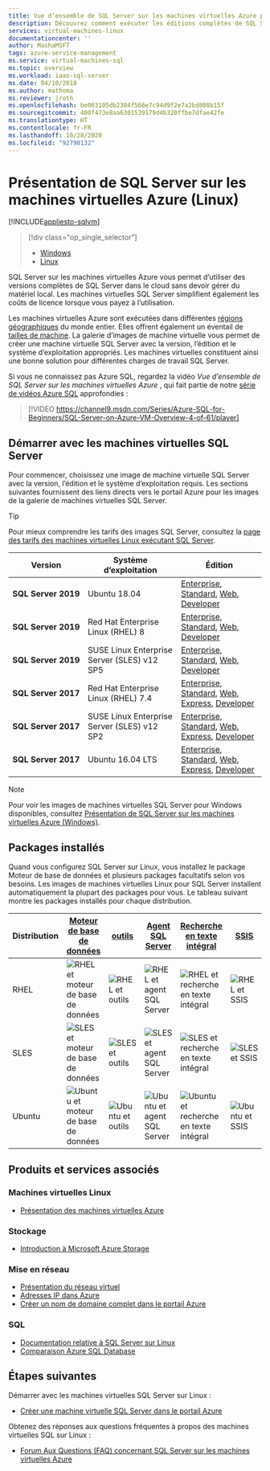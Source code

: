 ```yaml
---
title: Vue d’ensemble de SQL Server sur les machines virtuelles Azure pour Linux | Microsoft Docs
description: Découvrez comment exécuter les éditions complètes de SQL Server sur les machines virtuelles Azure pour Linux. Obtenez des liens directs vers toutes les images de machine virtuelle SQL Server Linux et le contenu associé.
services: virtual-machines-linux
documentationcenter: ''
author: MashaMSFT
tags: azure-service-management
ms.service: virtual-machines-sql
ms.topic: overview
ms.workload: iaas-sql-server
ms.date: 04/10/2018
ms.author: mathoma
ms.reviewer: jroth
ms.openlocfilehash: be063105db2384f566e7c94d9f2e7a2bd808b15f
ms.sourcegitcommit: 400f473e8aa6301539179d4b320ffbe7dfae42fe
ms.translationtype: HT
ms.contentlocale: fr-FR
ms.lasthandoff: 10/28/2020
ms.locfileid: "92790132"
---
```

# <a name="overview-of-sql-server-on-azure-virtual-machines-linux"></a>Présentation de SQL Server sur les machines virtuelles Azure (Linux)
[!INCLUDE[appliesto-sqlvm](../../includes/appliesto-sqlvm.md)]

> [!div class="op_single_selector"]
> * [Windows](../windows/sql-server-on-azure-vm-iaas-what-is-overview.md)
> * [Linux](sql-server-on-linux-vm-what-is-iaas-overview.md)

SQL Server sur les machines virtuelles Azure vous permet d’utiliser des versions complètes de SQL Server dans le cloud sans devoir gérer du matériel local. Les machines virtuelles SQL Server simplifient également les coûts de licence lorsque vous payez à l’utilisation.

Les machines virtuelles Azure sont exécutées dans différentes [régions géographiques](https://azure.microsoft.com/regions/) du monde entier. Elles offrent également un éventail de [tailles de machine](../../../virtual-machines/sizes.md). La galerie d’images de machine virtuelle vous permet de créer une machine virtuelle SQL Server avec la version, l’édition et le système d’exploitation appropriés. Les machines virtuelles constituent ainsi une bonne solution pour différentes charges de travail SQL Server. 

Si vous ne connaissez pas Azure SQL, regardez la vidéo *Vue d’ensemble de SQL Server sur les machines virtuelles Azure* , qui fait partie de notre [série de vidéos Azure SQL](https://channel9.msdn.com/Series/Azure-SQL-for-Beginners?WT.mc_id=azuresql4beg_azuresql-ch9-niner) approfondies :
> [!VIDEO https://channel9.msdn.com/Series/Azure-SQL-for-Beginners/SQL-Server-on-Azure-VM-Overview-4-of-61/player]

## <a name="get-started-with-sql-server-vms"></a><a id="create"></a> Démarrer avec les machines virtuelles SQL Server

Pour commencer, choisissez une image de machine virtuelle SQL Server avec la version, l’édition et le système d’exploitation requis. Les sections suivantes fournissent des liens directs vers le portail Azure pour les images de la galerie de machines virtuelles SQL Server.

> [!TIP]
> Pour mieux comprendre les tarifs des images SQL Server, consultez la [page des tarifs des machines virtuelles Linux exécutant SQL Server](https://azure.microsoft.com/pricing/details/virtual-machines/linux/).

| Version | Système d’exploitation | Édition |
| --- | --- | --- |
| **SQL Server 2019** | Ubuntu 18.04 | [Enterprise](https://ms.portal.azure.com/#create/microsoftsqlserver.sql2019-ubuntu1804enterprise-ARM), [Standard](https://ms.portal.azure.com/#create/microsoftsqlserver.sql2019-ubuntu1804standard-ARM), [Web](https://ms.portal.azure.com/#create/microsoftsqlserver.sql2019-ubuntu1804web-ARM), [Developer](https://ms.portal.azure.com/#create/microsoftsqlserver.sql2019-ubuntu1804sqldev-ARM) | 
| **SQL Server 2019** | Red Hat Enterprise Linux (RHEL) 8 | [Enterprise](https://ms.portal.azure.com/#create/microsoftsqlserver.sql2019-rhel8enterprise-ARM), [Standard](https://ms.portal.azure.com/#create/microsoftsqlserver.sql2019-rhel8standard-ARM), [Web](https://ms.portal.azure.com/#create/microsoftsqlserver.sql2019-rhel8web-ARM), [Developer](https://ms.portal.azure.com/#create/microsoftsqlserver.sql2019-rhel8sqldev-ARM)|
| **SQL Server 2019** | SUSE Linux Enterprise Server (SLES) v12 SP5 | [Enterprise](https://ms.portal.azure.com/#create/microsoftsqlserver.sql2019-sles12sp5enterprise-ARM), [Standard](https://ms.portal.azure.com/#create/microsoftsqlserver.sql2019-sles12sp5standard-ARM), [Web](https://ms.portal.azure.com/#create/microsoftsqlserver.sql2019-sles12sp5web-ARM), [Developer](https://ms.portal.azure.com/#create/microsoftsqlserver.sql2019-sles12sp5sqldev-ARM)|
| **SQL Server 2017** | Red Hat Enterprise Linux (RHEL) 7.4 |[Enterprise](https://portal.azure.com/#create/Microsoft.SQLServer2017EnterpriseonRedHatEnterpriseLinux74), [Standard](https://portal.azure.com/#create/Microsoft.SQLServer2017StandardonRedHatEnterpriseLinux74), [Web](https://portal.azure.com/#create/Microsoft.SQLServer2017WebonRedHatEnterpriseLinux74), [Express](https://portal.azure.com/#create/Microsoft.FreeSQLServerLicenseSQLServer2017ExpressonRedHatEnterpriseLinux74), [Developer](https://portal.azure.com/#create/Microsoft.FreeSQLServerLicenseSQLServer2017DeveloperonRedHatEnterpriseLinux74) |
| **SQL Server 2017** | SUSE Linux Enterprise Server (SLES) v12 SP2 |[Enterprise](https://portal.azure.com/#create/Microsoft.SQLServer2017EnterpriseonSLES12SP2), [Standard](https://portal.azure.com/#create/Microsoft.SQLServer2017StandardonSLES12SP2), [Web](https://portal.azure.com/#create/Microsoft.SQLServer2017WebonSLES12SP2), [Express](https://portal.azure.com/#create/Microsoft.FreeSQLServerLicenseSQLServer2017ExpressonSLES12SP2), [Developer](https://portal.azure.com/#create/Microsoft.FreeSQLServerLicenseSQLServer2017DeveloperonSLES12SP2) |
| **SQL Server 2017** | Ubuntu 16.04 LTS |[Enterprise](https://portal.azure.com/#create/Microsoft.SQLServer2017EnterpriseonUbuntuServer1604LTS), [Standard](https://portal.azure.com/#create/Microsoft.SQLServer2017StandardonUbuntuServer1604LTS), [Web](https://portal.azure.com/#create/Microsoft.SQLServer2017WebonUbuntuServer1604LTS), [Express](https://portal.azure.com/#create/Microsoft.FreeSQLServerLicenseSQLServer2017ExpressonUbuntuServer1604LTS), [Developer](https://portal.azure.com/#create/Microsoft.FreeSQLServerLicenseSQLServer2017DeveloperonUbuntuServer1604LTS) |

> [!NOTE]
> Pour voir les images de machines virtuelles SQL Server pour Windows disponibles, consultez [Présentation de SQL Server sur les machines virtuelles Azure (Windows)](../windows/sql-server-on-azure-vm-iaas-what-is-overview.md).

## <a name="installed-packages"></a><a id="packages"></a> Packages installés

Quand vous configurez SQL Server sur Linux, vous installez le package Moteur de base de données et plusieurs packages facultatifs selon vos besoins. Les images de machines virtuelles Linux pour SQL Server installent automatiquement la plupart des packages pour vous. Le tableau suivant montre les packages installés pour chaque distribution.

| Distribution | [Moteur de base de données](/sql/linux/sql-server-linux-setup) | [outils](/sql/linux/sql-server-linux-setup-tools) | [Agent SQL Server](/sql/linux/sql-server-linux-setup-sql-agent) | [Recherche en texte intégral](/sql/linux/sql-server-linux-setup-full-text-search) | [SSIS](/sql/linux/sql-server-linux-setup-ssis) | [Module complémentaire HA](/sql/linux/sql-server-linux-business-continuity-dr) |
|---|---|---|---|---|---|---|
| RHEL | ![RHEL et moteur de base de données](./media/sql-server-on-linux-vm-what-is-iaas-overview/yes.png) | ![RHEL et outils](./media/sql-server-on-linux-vm-what-is-iaas-overview/yes.png) | ![RHEL et agent SQL Server](./media/sql-server-on-linux-vm-what-is-iaas-overview/yes.png) | ![RHEL et recherche en texte intégral](./media/sql-server-on-linux-vm-what-is-iaas-overview/yes.png) | ![RHEL et SSIS](./media/sql-server-on-linux-vm-what-is-iaas-overview/yes.png) | ![RHEL et module complémentaire HA](./media/sql-server-on-linux-vm-what-is-iaas-overview/yes.png) |
| SLES | ![SLES et moteur de base de données](./media/sql-server-on-linux-vm-what-is-iaas-overview/yes.png) | ![SLES et outils](./media/sql-server-on-linux-vm-what-is-iaas-overview/yes.png) | ![SLES et agent SQL Server](./media/sql-server-on-linux-vm-what-is-iaas-overview/yes.png) | ![SLES et recherche en texte intégral](./media/sql-server-on-linux-vm-what-is-iaas-overview/yes.png) | ![SLES et SSIS](./media/sql-server-on-linux-vm-what-is-iaas-overview/no.png) | ![SLES et module complémentaire HA](./media/sql-server-on-linux-vm-what-is-iaas-overview/yes.png)|
| Ubuntu | ![Ubuntu et moteur de base de données](./media/sql-server-on-linux-vm-what-is-iaas-overview/yes.png) | ![Ubuntu et outils](./media/sql-server-on-linux-vm-what-is-iaas-overview/yes.png) | ![Ubuntu et agent SQL Server](./media/sql-server-on-linux-vm-what-is-iaas-overview/yes.png) | ![Ubuntu et recherche en texte intégral](./media/sql-server-on-linux-vm-what-is-iaas-overview/yes.png) | ![Ubuntu et SSIS](./media/sql-server-on-linux-vm-what-is-iaas-overview/yes.png) | ![Ubuntu et module complémentaire HA](./media/sql-server-on-linux-vm-what-is-iaas-overview/yes.png) |

## <a name="related-products-and-services"></a>Produits et services associés

### <a name="linux-virtual-machines"></a>Machines virtuelles Linux

* [Présentation des machines virtuelles Azure](../../../virtual-machines/linux/overview.md)

### <a name="storage"></a>Stockage

* [Introduction à Microsoft Azure Storage](../../../storage/common/storage-introduction.md)

### <a name="networking"></a>Mise en réseau

* [Présentation du réseau virtuel](../../../virtual-network/virtual-networks-overview.md)
* [Adresses IP dans Azure](../../../virtual-network/public-ip-addresses.md)
* [Créer un nom de domaine complet dans le portail Azure](../../../virtual-machines/windows/portal-create-fqdn.md)

### <a name="sql"></a>SQL

* [Documentation relative à SQL Server sur Linux](/sql/linux)
* [Comparaison Azure SQL Database](../../azure-sql-iaas-vs-paas-what-is-overview.md)

## <a name="next-steps"></a>Étapes suivantes

Démarrer avec les machines virtuelles SQL Server sur Linux :

* [Créer une machine virtuelle SQL Server dans le portail Azure](sql-vm-create-portal-quickstart.md)

Obtenez des réponses aux questions fréquentes à propos des machines virtuelles SQL sur Linux :

* [Forum Aux Questions (FAQ) concernant SQL Server sur les machines virtuelles Azure](frequently-asked-questions-faq.md)